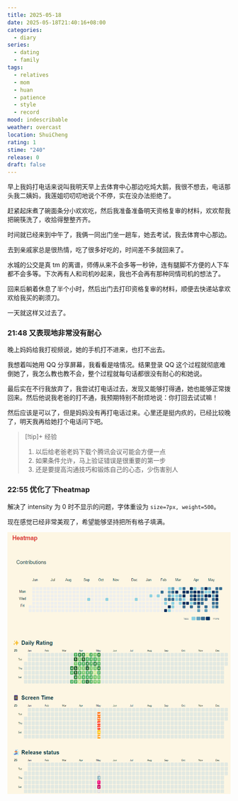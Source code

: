 ```yaml
---
title: 2025-05-18
date: 2025-05-18T21:40:16+08:00
categories:
  - diary
series:
  - dating
  - family
tags:
  - relatives
  - mom
  - huan
  - patience
  - style
  - record
mood: indescribable
weather: overcast
location: ShuiCheng
rating: 1
stime: "240"
release: 0
draft: false
---
```

早上我妈打电话来说叫我明天早上去体育中心那边吃炖大鹅，我很不想去，电话那头我二姨妈，我莲姐叨叨叨地说个不停，实在没办法拒绝了。

赶紧起床煮了碗面条分小欢欢吃，然后我准备准备明天资格复审的材料，欢欢帮我把碗筷洗了，收拾得整整齐齐。

时间就已经来到中午了，我俩一同出门坐一趟车，她去考试，我去体育中心那边。

去到亲戚家总是很热情，吃了很多好吃的，时间差不多就回来了。

水城的公交是真 tm 的离谱，师傅从来不会多等一秒钟，连有腿脚不方便的人下车都不会多等。下次再有人和司机吵起来，我也不会再有那种同情司机的想法了。

回来后躺着休息了半个小时，然后出门去打印资格复审的材料，顺便去快递站拿欢欢给我买的剃须刀。

一天就这样又过去了。

### 21:48 又表现地非常没有耐心

晚上妈妈给我打视频说，她的手机打不进来，也打不出去。

我想着叫她用 QQ 分享屏幕，我看看是啥情况。结果登录 QQ 这个过程就彻底难倒她了，我怎么教也教不会，整个过程就每句话都很没有耐心的和她说。

最后实在不行我放弃了，我尝试打电话过去，发现又能够打得通，她也能够正常拨回来。然后他说我老爸的打不通，我预期特别不耐烦地说：你打回去试试嘛！

然后应该是可以了，但是妈妈没有再打电话过来。心里还是挺内疚的，已经比较晚了，明天我再给她打个电话问下吧。

> [!tip]+ 经验
> 1. 以后给老爸老妈下载个腾讯会议可能会方便一点
> 2. 如果条件允许，马上验证错误是很重要的第一步
> 3. 还是要提高沟通技巧和锻炼自己的心态，少伤害别人

### 22:55 优化了下heatmap

解决了 intensity 为 0 时不显示的问题，字体重设为 `size=7px, weight=500`。

现在感觉已经非常美观了，希望能够坚持把所有格子填满。

![](../../static/images/diary/热力图.png)



